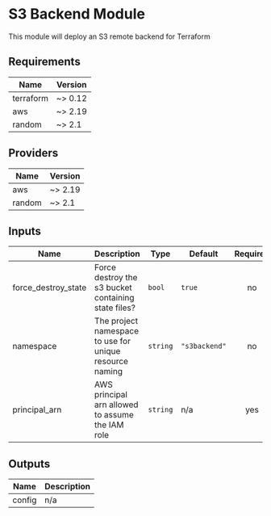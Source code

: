 # S3 Backend Module
This module will deploy an S3 remote backend for Terraform

<!-- BEGINNING OF PRE-COMMIT-TERRAFORM DOCS HOOK -->
## Requirements

| Name | Version |
|------|---------|
| terraform | ~> 0.12 |
| aws | ~> 2.19 |
| random | ~> 2.1 |

## Providers

| Name | Version |
|------|---------|
| aws | ~> 2.19 |
| random | ~> 2.1 |

## Inputs

| Name | Description | Type | Default | Required |
|------|-------------|------|---------|:--------:|
| force\_destroy\_state | Force destroy the s3 bucket containing state files? | `bool` | `true` | no |
| namespace | The project namespace to use for unique resource naming | `string` | `"s3backend"` | no |
| principal\_arn | AWS principal arn allowed to assume the IAM role | `string` | n/a | yes |

## Outputs

| Name | Description |
|------|-------------|
| config | n/a |

<!-- END OF PRE-COMMIT-TERRAFORM DOCS HOOK -->

